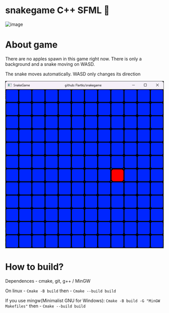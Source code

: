 # snakegame C++ SFML 🐍
![image]({[BadgeURLHere](https://img.shields.io/badge/Telegram-2CA5E0?style=for-the-badge&logo=telegram&logoColor=white)})

# About game
There are no apples spawn in this game right now. There is only a background and a snake moving on WASD. 

The snake moves automatically. WASD only changes its direction

![img](https://github.com/Flartiks/snakegame/blob/main/docs/screenshot.png)
# How to build?
Dependences - cmake, git, g++ / MinGW 

On linux - `Cmake -B build`
then - `Cmake --build build`

If you use mingw(Minimalist GNU for Windows):
`Cmake -B build -G "MinGW Makefiles"`
then - `Cmake --build build`

